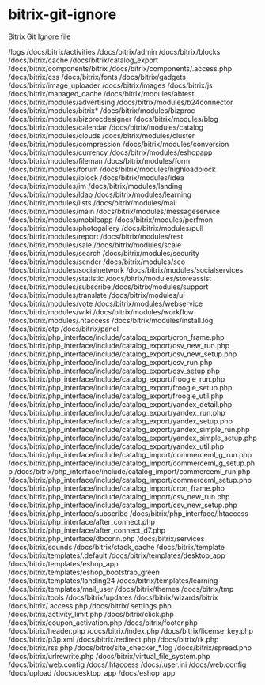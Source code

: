 # bitrix-git-ignore
Bitrix Git Ignore file

/logs
/docs/bitrix/activities
/docs/bitrix/admin
/docs/bitrix/blocks
/docs/bitrix/cache
/docs/bitrix/catalog_export
/docs/bitrix/components/bitrix
/docs/bitrix/components/.access.php
/docs/bitrix/css
/docs/bitrix/fonts
/docs/bitrix/gadgets
/docs/bitrix/image_uploader
/docs/bitrix/images
/docs/bitrix/js
/docs/bitrix/managed_cache
/docs/bitrix/modules/abtest
/docs/bitrix/modules/advertising
/docs/bitrix/modules/b24connector
/docs/bitrix/modules/bitrix*
/docs/bitrix/modules/bizproc
/docs/bitrix/modules/bizprocdesigner
/docs/bitrix/modules/blog
/docs/bitrix/modules/calendar
/docs/bitrix/modules/catalog
/docs/bitrix/modules/clouds
/docs/bitrix/modules/cluster
/docs/bitrix/modules/compression
/docs/bitrix/modules/conversion
/docs/bitrix/modules/currency
/docs/bitrix/modules/eshopapp
/docs/bitrix/modules/fileman
/docs/bitrix/modules/form
/docs/bitrix/modules/forum
/docs/bitrix/modules/highloadblock
/docs/bitrix/modules/iblock
/docs/bitrix/modules/idea
/docs/bitrix/modules/im
/docs/bitrix/modules/landing
/docs/bitrix/modules/ldap
/docs/bitrix/modules/learning
/docs/bitrix/modules/lists
/docs/bitrix/modules/mail
/docs/bitrix/modules/main
/docs/bitrix/modules/messageservice
/docs/bitrix/modules/mobileapp
/docs/bitrix/modules/perfmon
/docs/bitrix/modules/photogallery
/docs/bitrix/modules/pull
/docs/bitrix/modules/report
/docs/bitrix/modules/rest
/docs/bitrix/modules/sale
/docs/bitrix/modules/scale
/docs/bitrix/modules/search
/docs/bitrix/modules/security
/docs/bitrix/modules/sender
/docs/bitrix/modules/seo
/docs/bitrix/modules/socialnetwork
/docs/bitrix/modules/socialservices
/docs/bitrix/modules/statistic
/docs/bitrix/modules/storeassist
/docs/bitrix/modules/subscribe
/docs/bitrix/modules/support
/docs/bitrix/modules/translate
/docs/bitrix/modules/ui
/docs/bitrix/modules/vote
/docs/bitrix/modules/webservice
/docs/bitrix/modules/wiki
/docs/bitrix/modules/workflow
/docs/bitrix/modules/.htaccess
/docs/bitrix/modules/install.log
/docs/bitrix/otp
/docs/bitrix/panel
/docs/bitrix/php_interface/include/catalog_export/cron_frame.php
/docs/bitrix/php_interface/include/catalog_export/csv_new_run.php
/docs/bitrix/php_interface/include/catalog_export/csv_new_setup.php
/docs/bitrix/php_interface/include/catalog_export/csv_run.php
/docs/bitrix/php_interface/include/catalog_export/csv_setup.php
/docs/bitrix/php_interface/include/catalog_export/froogle_run.php
/docs/bitrix/php_interface/include/catalog_export/froogle_setup.php
/docs/bitrix/php_interface/include/catalog_export/froogle_util.php
/docs/bitrix/php_interface/include/catalog_export/yandex_detail.php
/docs/bitrix/php_interface/include/catalog_export/yandex_run.php
/docs/bitrix/php_interface/include/catalog_export/yandex_setup.php
/docs/bitrix/php_interface/include/catalog_export/yandex_simple_run.php
/docs/bitrix/php_interface/include/catalog_export/yandex_simple_setup.php
/docs/bitrix/php_interface/include/catalog_export/yandex_util.php
/docs/bitrix/php_interface/include/catalog_import/commerceml_g_run.php
/docs/bitrix/php_interface/include/catalog_import/commerceml_g_setup.php
/docs/bitrix/php_interface/include/catalog_import/commerceml_run.php
/docs/bitrix/php_interface/include/catalog_import/commerceml_setup.php
/docs/bitrix/php_interface/include/catalog_import/cron_frame.php
/docs/bitrix/php_interface/include/catalog_import/csv_new_run.php
/docs/bitrix/php_interface/include/catalog_import/csv_new_setup.php
/docs/bitrix/php_interface/subscribe
/docs/bitrix/php_interface/.htaccess
/docs/bitrix/php_interface/after_connect.php
/docs/bitrix/php_interface/after_connect_d7.php
/docs/bitrix/php_interface/dbconn.php
/docs/bitrix/services
/docs/bitrix/sounds
/docs/bitrix/stack_cache
/docs/bitrix/template
/docs/bitrix/templates/.default
/docs/bitrix/templates/desktop_app
/docs/bitrix/templates/eshop_app
/docs/bitrix/templates/eshop_bootstrap_green
/docs/bitrix/templates/landing24
/docs/bitrix/templates/learning
/docs/bitrix/templates/mail_user
/docs/bitrix/themes
/docs/bitrix/tmp
/docs/bitrix/tools
/docs/bitrix/updates
/docs/bitrix/wizards/bitrix
/docs/bitrix/.access.php
/docs/bitrix/.settings.php
/docs/bitrix/activity_limit.php
/docs/bitrix/click.php
/docs/bitrix/coupon_activation.php
/docs/bitrix/footer.php
/docs/bitrix/header.php
/docs/bitrix/index.php
/docs/bitrix/license_key.php
/docs/bitrix/p3p.xml
/docs/bitrix/redirect.php
/docs/bitrix/rk.php
/docs/bitrix/rss.php
/docs/bitrix/site_checker_*.log
/docs/bitrix/spread.php
/docs/bitrix/urlrewrite.php
/docs/bitrix/virtual_file_system.php
/docs/bitrix/web.config
/docs/.htaccess
/docs/.user.ini
/docs/web.config
/docs/upload
/docs/desktop_app
/docs/eshop_app
